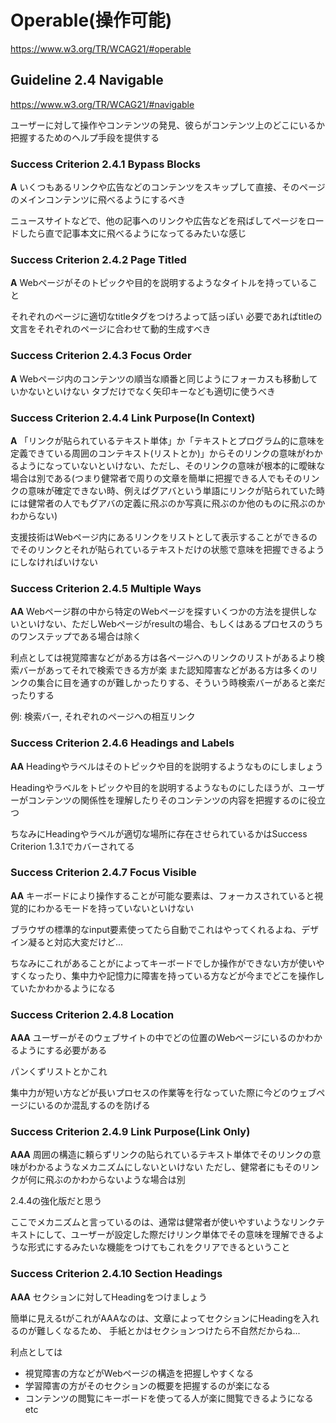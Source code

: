 # Operable(操作可能)
https://www.w3.org/TR/WCAG21/#operable

## Guideline 2.4 Navigable
https://www.w3.org/TR/WCAG21/#navigable

ユーザーに対して操作やコンテンツの発見、彼らがコンテンツ上のどこにいるか把握するためのヘルプ手段を提供する

### Success Criterion 2.4.1 Bypass Blocks
**A** いくつもあるリンクや広告などのコンテンツをスキップして直接、そのページのメインコンテンツに飛べるようにするべき

ニュースサイトなどで、他の記事へのリンクや広告などを飛ばしてページをロードしたら直で記事本文に飛べるようになってるみたいな感じ

### Success Criterion 2.4.2 Page Titled
**A** Webページがそのトピックや目的を説明するようなタイトルを持っていること

それぞれのページに適切なtitleタグをつけろよって話っぽい
必要であればtitleの文言をそれぞれのページに合わせて動的生成すべき

### Success Criterion 2.4.3 Focus Order
**A** Webページ内のコンテンツの順当な順番と同じようにフォーカスも移動していかないといけない
タブだけでなく矢印キーなども適切に使うべき

### Success Criterion 2.4.4 Link Purpose(In Context)
**A** 「リンクが貼られているテキスト単体」か「テキストとプログラム的に意味を定義できている周囲のコンテキスト(リストとか)」からそのリンクの意味がわかるようになっていないといけない、ただし、そのリンクの意味が根本的に曖昧な場合は別である(つまり健常者で周りの文章を簡単に把握できる人でもそのリンクの意味が確定できない時、例えばグアバという単語にリンクが貼られていた時には健常者の人でもグアバの定義に飛ぶのか写真に飛ぶのか他のものに飛ぶのかわからない)

支援技術はWebページ内にあるリンクをリストとして表示することができるのでそのリンクとそれが貼られているテキストだけの状態で意味を把握できるようにしなければいけない


### Success Criterion 2.4.5 Multiple Ways
**AA** Webページ群の中から特定のWebページを探すいくつかの方法を提供しないといけない、ただしWebページがresultの場合、もしくはあるプロセスのうちのワンステップである場合は除く

利点としては視覚障害などがある方は各ページへのリンクのリストがあるより検索バーがあってそれで検索できる方が楽
また認知障害などがある方は多くのリンクの集合に目を通すのが難しかったりする、そういう時検索バーがあると楽だったりする

例: 検索バー, それぞれのページへの相互リンク

### Success Criterion 2.4.6 Headings and Labels
**AA** Headingやラベルはそのトピックや目的を説明するようなものにしましょう

Headingやラベルをトピックや目的を説明するようなものにしたほうが、ユーザーがコンテンツの関係性を理解したりそのコンテンツの内容を把握するのに役立つ

ちなみにHeadingやラベルが適切な場所に存在させられているかはSuccess Criterion 1.3.1でカバーされてる

### Success Criterion 2.4.7 Focus Visible
**AA** キーボードにより操作することが可能な要素は、フォーカスされていると視覚的にわかるモードを持っていないといけない

ブラウザの標準的なinput要素使ってたら自動でこれはやってくれるよね、デザイン凝ると対応大変だけど...

ちなみにこれがあることがによってキーボードでしか操作ができない方が使いやすくなったり、集中力や記憶力に障害を持っている方などが今までどこを操作していたかわかるようになる
### Success Criterion 2.4.8 Location
**AAA** ユーザーがそのウェブサイトの中でどの位置のWebページにいるのかわかるようにする必要がある

パンくずリストとかこれ

集中力が短い方などが長いプロセスの作業等を行なっていた際に今どのウェブページにいるのか混乱するのを防げる

### Success Criterion 2.4.9 Link Purpose(Link Only)
**AAA** 周囲の構造に頼らずリンクの貼られているテキスト単体でそのリンクの意味がわかるようなメカニズムにしないといけない
ただし、健常者にもそのリンクが何に飛ぶのかわからないような場合は別

2.4.4の強化版だと思う

ここでメカニズムと言っているのは、通常は健常者が使いやすいようなリンクテキストにして、ユーザーが設定した際だけリンク単体でその意味を理解できるような形式にするみたいな機能をつけてもこれをクリアできるということ


### Success Criterion 2.4.10 Section Headings
**AAA** セクションに対してHeadingをつけましょう

簡単に見えるtがこれがAAAなのは、文章によってセクションにHeadingを入れるのが難しくなるため、
手紙とかはセクションつけたら不自然だからね...

利点としては
- 視覚障害の方などがWebページの構造を把握しやすくなる
- 学習障害の方がそのセクションの概要を把握するのが楽になる
- コンテンツの閲覧にキーボードを使ってる人が楽に閲覧できるようになる
etc
